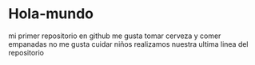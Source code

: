 # Hola-mundo
mi primer repositorio en github
me gusta tomar cerveza y comer empanadas
no me gusta cuidar niños
realizamos nuestra ultima linea del repositorio
